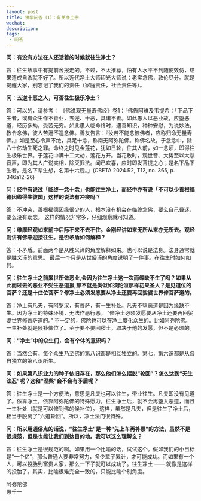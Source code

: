 ```yaml
---
layout: post
title: 佛学问答（1）：有关净土宗
wechat: 
description: 
tags:
 - 问答
---
```


**问：有没有方法在人还活着的时候就往生净土？**

答：往生故事中有提前舍报走的。不过，不太推荐，怕有人水平不到随便效仿，结果造成自杀就不好了。所以近代净土大师印光大师说：老实念佛，敦伦尽分。就是提醒大家，别忘记了我们的责任（家庭责任，社会责任等）。

**问：五逆十恶之人，可否往生极乐净土？**

答：可以的，请参考：
《佛说观无量寿佛经》卷1：「佛告阿难及韦提希：「下品下生者，或有众生作不善业，五逆、十恶，具诸不善。如此愚人以恶业故，应堕恶道，经历多劫，受苦无穷。如此愚人临命终时，遇善知识，种种安慰，为说妙法，教令念佛，彼人苦逼不遑念佛。善友告言：『汝若不能念彼佛者，应称归命无量寿佛。』如是至心令声不绝，具足十念，称南无阿弥陀佛。称佛名故，于念念中，除八十亿劫生死之罪。命终之时见金莲花，犹如日轮，住其人前，如一念顷，即得往生极乐世界。于莲花中满十二大劫，莲花方开。当花敷时，观世音、大势至以大悲音声，即为其人广说实相，除灭罪法。闻已欢喜，应时即发菩提之心；是名下品下生者。是名下辈生想，名第十六观。」(CBETA 2024.R2, T12, no. 365, p. 346a12-26)

**问：经中有说过「临终一念十念」也能往生净土，而经中亦有说「不可以少善根福德因缘得生彼国」这样的说法有冲突吗？**

答：不冲突，善根福德因缘很少的人，根本没有机会在临终念佛，要么自己昏迷，要么没有助念。 这样的情况非常多，仔细观察就可知道。

**问：维摩经观如来前中后际不来不去不住。金刚经讲如来无所从来亦无所去。观经则讲有佛来迎接往生。是否矛盾如何解释？**

答：不矛盾。前面两个是从胜义谛的角度解释如来。也可以说是法身。法身通常就是胜义谛的意思。 最后一个只是从世俗谛的角度说明了一件事。在往生时如何如何。

**问：往生净土之前累世所做恶业,会因为往生净土这一次而缘缺不生了吗？如果从此而过去的恶业不受生恶道报,那不就是类似如须陀洹那样初果圣人？是见道位的菩萨？还是十住位菩萨？修净土必须发愿要从净土还要再回娑婆世界修菩萨道的。**

答：净土有凡夫，有阿罗汉，有菩萨，有一生补处。凡夫不堕恶道是因为缘缺不生。因为净土的特殊环境，无法作恶行恶。 “修净土必须发愿要从净土还要再回娑婆世界修菩萨道的。”  不一定的，佛陀也可以在净土度化众生的。比如阿弥陀佛。一生补处就是候补佛位了。至于要不要回秽土，取决于他的发愿，但不是必须的。

**问：“净土”中的众生们，会有个体的意识吗？**

答：当然会有。每个众生乃至佛的第八识都是相互独立的。第七，第六识都是从各自独立的第八识所生。

**问：如果第八识业力的种子依旧存在，那么他们怎么摆脱“轮回”？怎么达到“无生法忍”呢？这和“涅槃”会不会有矛盾呢？**

答：往生净土是一个方便法，意思是凡夫也可以往生，带业往生。凡夫即没有见道了。依靠净土，依靠阿弥陀佛的特殊愿力，往生净土后，就不会再堕入恶道，而且一生补处（就是可以修到佛的候补位）。 这样，虽然是凡夫，但是往生了净土后，相当于脱离了“六道轮回”。所以，净土法门很特殊。

**问：所以用通俗点的话说，“往生净土”是一种“先上车再补票”的方法，虽然不是很规范，但是也能让我们到达目的地。我可以这么理解么？**

答：往生净土是很规范的啊。如果用一个比喻的话，试试这个。假如我们的小目标是“一个亿”，那么普通人要非常努力，多少辈子累计，才可能成功。而如果有一个人，可以投胎到富贵人家，那么一下子就可以成功了。往生净土 —— 就像是这样的投胎了。其实，比喻很难完全一致的，只能比喻个别角度。


阿弥陀佛<br>
愚千一

